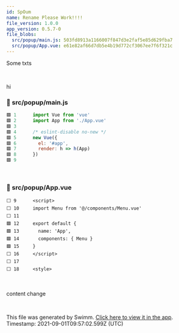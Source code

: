 ```yaml
---
id: SpOum
name: Rename Please Work!!!!
file_version: 1.0.0
app_version: 0.5.7-0
file_blobs:
  src/popup/main.js: 503fd8913a1166007f847d3e2faf5e85d629fba7
  src/popup/App.vue: e61e82af66d7db5e4b19d772cf3067ee7f6f321c
---
```


Some txts

<br/>

hi
<!-- NOTE-swimm-snippet: the lines below links your snippet to Swimm -->
### 📄 src/popup/main.js
```javascript
🟩 1      import Vue from 'vue'
🟩 2      import App from './App.vue'
🟩 3      
🟩 4      /* eslint-disable no-new */
🟩 5      new Vue({
🟩 6        el: '#app',
🟩 7        render: h => h(App)
🟩 8      })
🟩 9      
```

<br/>

<!-- NOTE-swimm-snippet: the lines below links your snippet to Swimm -->
### 📄 src/popup/App.vue
```vue
⬜ 9      <script>
⬜ 10     import Menu from '@/components/Menu.vue'
⬜ 11     
🟩 12     export default {
🟩 13       name: 'App',
🟩 14       components: { Menu }
🟩 15     }
⬜ 16     </script>
⬜ 17     
⬜ 18     <style>
```

<br/>

content change

<br/>

This file was generated by Swimm. [Click here to view it in the app](http://localhost:5000/#/repos/Z2l0aHViJTNBJTNBc3ItZXh0ZW5zaW9uJTNBJTNBZG91ZWs=/docs/SpOum). Timestamp: 2021-09-01T09:57:02.599Z (UTC)
